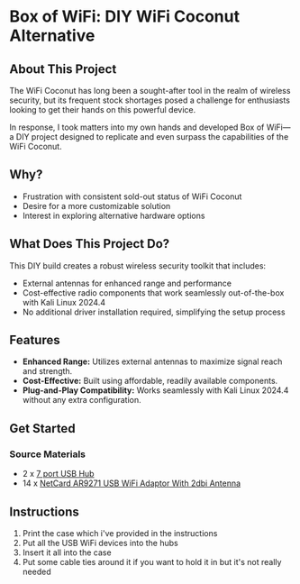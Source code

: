 # Box of WiFi: DIY WiFi Coconut Alternative
## About This Project
The WiFi Coconut has long been a sought-after tool in the realm of wireless security, but its frequent stock shortages posed a challenge for enthusiasts looking to get their hands on this powerful device.

In response, I took matters into my own hands and developed Box of WiFi—a DIY project designed to replicate and even surpass the capabilities of the WiFi Coconut.

## Why?
- Frustration with consistent sold-out status of WiFi Coconut
- Desire for a more customizable solution
- Interest in exploring alternative hardware options

## What Does This Project Do?
This DIY build creates a robust wireless security toolkit that includes:
- External antennas for enhanced range and performance
- Cost-effective radio components that work seamlessly out-of-the-box with Kali Linux 2024.4
- No additional driver installation required, simplifying the setup process

## Features
- **Enhanced Range:** Utilizes external antennas to maximize signal reach and strength.
- **Cost-Effective:** Built using affordable, readily available components.
- **Plug-and-Play Compatibility:** Works seamlessly with Kali Linux 2024.4 without any extra configuration.

## Get Started
### Source Materials
- 2 x [7 port USB Hub](https://www.amazon.com.au/Splitter-Aluminum-Extender-MacBook-HA-7U/dp/B0DN17BVVD)
- 14 x [NetCard AR9271 USB WiFi Adaptor With 2dbi Antenna](https://a.aliexpress.com/_mKXkHMR)

## Instructions
1. Print the case which i've provided in the instructions
2. Put all the USB WiFi devices into the hubs
3. Insert it all into the case
4. Put some cable ties around it if you want to hold it in but it's not really needed
